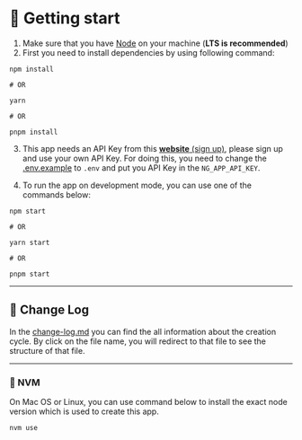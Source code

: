 # 🔌 Getting start
1. Make sure that you have [Node](https://nodejs.org/) on your machine (**LTS is recommended**)
2. First you need to install dependencies by using following command:
```shell
npm install

# OR

yarn

# OR

pnpm install
```
3. This app needs an API Key from this [**website** (sign up)](https://www.themoviedb.org/signup), please sign up and use your own API Key. For doing this, you need
   to change the [.env.example](./.env.example) to `.env` and put you API Key in the `NG_APP_API_KEY`.


4. To run the app on development mode, you can use one of the commands below:
```shell
npm start

# OR

yarn start

# OR

pnpm start
```
---
## 📝 Change Log
In the [change-log.md](./change-log.md) you can find the all information about the creation cycle. By click
on the file name, you will redirect to that file to see the structure of that file.

---
### 🚩 NVM
On Mac OS or Linux, you can use command below to install the exact node version which is used to create this app.
```shell
nvm use
```
